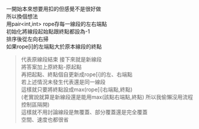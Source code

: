 一開始本來想要用扣的但感覺不是很好做<br>
所以換個想法<br>
用pair<int,int> rope存每一線段的左右端點<br>
初始化將線段起始點跟終點都設為-1<br>
排序後從左向右掃<br>
如果rope[i]的左端點大於原本線段的終點<br>
>代表原線段結束 接下來就是新線段<br>
>將答案加上原終點-原起點<br>
>再把起點、終點個自更新成rope[i]的左、右端點<br>
若上述情況未發生代表還是同一線段<br>
>這樣就只要將終點設成max(rope[i]右端點,終點)<br>
>(老實說就算是新線段還是能用max(該點右端點,終點) 所以我偷懶沒用流程控制區隔開)<br>
這樣就不用討論線段是無覆蓋、部分覆蓋還是完全覆蓋<br>
空間、速度也都很省<br>
